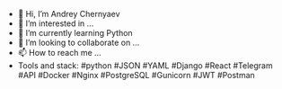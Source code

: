 - 👋 Hi, I’m Andrey Chernyaev
- 👀 I’m interested in ...
- 🌱 I’m currently learning Python 
- 💞️ I’m looking to collaborate on ...
- 📫 How to reach me ...
- Tools and stack: #python #JSON #YAML #Django #React #Telegram #API #Docker #Nginx #PostgreSQL #Gunicorn #JWT #Postman
<!---
ChernyaevAV/ChernyaevAV is a ✨ special ✨ repository because its `README.md` (this file) appears on your GitHub profile.
You can click the Preview link to take a look at your changes.
--->
